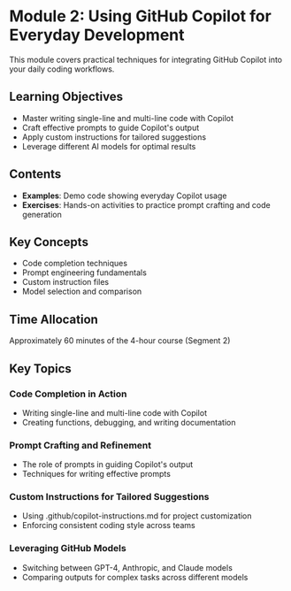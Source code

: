 # Module 2: Using GitHub Copilot for Everyday Development

This module covers practical techniques for integrating GitHub Copilot into your daily coding workflows.

## Learning Objectives
- Master writing single-line and multi-line code with Copilot
- Craft effective prompts to guide Copilot's output
- Apply custom instructions for tailored suggestions
- Leverage different AI models for optimal results

## Contents
- **Examples**: Demo code showing everyday Copilot usage
- **Exercises**: Hands-on activities to practice prompt crafting and code generation

## Key Concepts
- Code completion techniques
- Prompt engineering fundamentals
- Custom instruction files
- Model selection and comparison

## Time Allocation
Approximately 60 minutes of the 4-hour course (Segment 2)

## Key Topics

### Code Completion in Action
- Writing single-line and multi-line code with Copilot
- Creating functions, debugging, and writing documentation

### Prompt Crafting and Refinement
- The role of prompts in guiding Copilot's output
- Techniques for writing effective prompts

### Custom Instructions for Tailored Suggestions
- Using .github/copilot-instructions.md for project customization
- Enforcing consistent coding style across teams

### Leveraging GitHub Models
- Switching between GPT-4, Anthropic, and Claude models
- Comparing outputs for complex tasks across different models 
